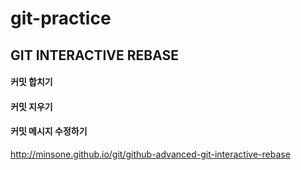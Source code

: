 # git-practice


## GIT INTERACTIVE REBASE

#### 커밋 합치기

#### 커밋 지우기

#### 커밋 메시지 수정하기




http://minsone.github.io/git/github-advanced-git-interactive-rebase
